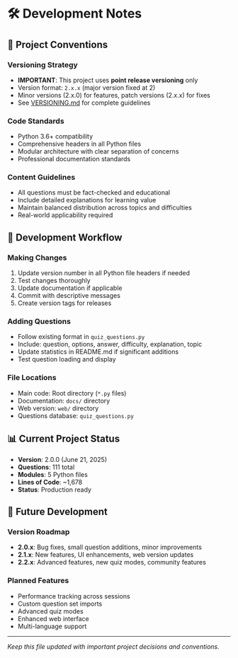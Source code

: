 # 🛠️ Development Notes

## 📌 Project Conventions

### **Versioning Strategy**
- **IMPORTANT**: This project uses **point release versioning** only
- Version format: `2.x.x` (major version fixed at 2)
- Minor versions (2.x.0) for features, patch versions (2.x.x) for fixes
- See [VERSIONING.md](VERSIONING.md) for complete guidelines

### **Code Standards**
- Python 3.6+ compatibility
- Comprehensive headers in all Python files
- Modular architecture with clear separation of concerns
- Professional documentation standards

### **Content Guidelines**
- All questions must be fact-checked and educational
- Include detailed explanations for learning value
- Maintain balanced distribution across topics and difficulties
- Real-world applicability required

## 🔄 Development Workflow

### **Making Changes**
1. Update version number in all Python file headers if needed
2. Test changes thoroughly
3. Update documentation if applicable
4. Commit with descriptive messages
5. Create version tags for releases

### **Adding Questions**
- Follow existing format in `quiz_questions.py`
- Include: question, options, answer, difficulty, explanation, topic
- Update statistics in README.md if significant additions
- Test question loading and display

### **File Locations**
- Main code: Root directory (`*.py` files)
- Documentation: `docs/` directory
- Web version: `web/` directory
- Questions database: `quiz_questions.py`

## 📊 Current Project Status

- **Version**: 2.0.0 (June 21, 2025)
- **Questions**: 111 total
- **Modules**: 5 Python files
- **Lines of Code**: ~1,678
- **Status**: Production ready

## 🎯 Future Development

### **Version Roadmap**
- **2.0.x**: Bug fixes, small question additions, minor improvements
- **2.1.x**: New features, UI enhancements, web version updates
- **2.2.x**: Advanced features, new quiz modes, community features

### **Planned Features**
- Performance tracking across sessions
- Custom question set imports
- Advanced quiz modes
- Enhanced web interface
- Multi-language support

---
*Keep this file updated with important project decisions and conventions.*

